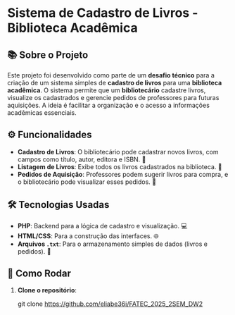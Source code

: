 # Sistema de Cadastro de Livros - Biblioteca Acadêmica

## 📚 Sobre o Projeto

Este projeto foi desenvolvido como parte de um **desafio técnico** para a criação de um sistema simples de **cadastro de livros** para uma **biblioteca acadêmica**. O sistema permite que um **bibliotecário** cadastre livros, visualize os cadastrados e gerencie pedidos de professores para futuras aquisições. A ideia é facilitar a organização e o acesso a informações acadêmicas essenciais.

## ⚙️ Funcionalidades

- **Cadastro de Livros**: O bibliotecário pode cadastrar novos livros, com campos como título, autor, editora e ISBN. 📖
- **Listagem de Livros**: Exibe todos os livros cadastrados na biblioteca. 📜
- **Pedidos de Aquisição**: Professores podem sugerir livros para compra, e o bibliotecário pode visualizar esses pedidos. 📝

## 🛠️ Tecnologias Usadas

- **PHP**: Backend para a lógica de cadastro e visualização. 💻
- **HTML/CSS**: Para a construção das interfaces. 🌐
- **Arquivos `.txt`**: Para o armazenamento simples de dados (livros e pedidos). 📁

## 🚀 Como Rodar

1. **Clone o repositório**:

   git clone https://github.com/eliabe36i/FATEC_2025_2SEM_DW2
